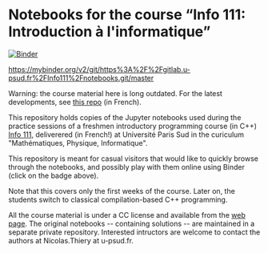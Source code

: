 # Notebooks for the course “Info 111: Introduction à l'informatique”

[![Binder](https://mybinder.org/badge.svg)](https://mybinder.org/v2/gh/nthiery/Info111-notebooks/master)

https://mybinder.org/v2/git/https%3A%2F%2Fgitlab.u-psud.fr%2FInfo111%2Fnotebooks.git/master

Warning: the course material here is long outdated. For the latest
developments, see [this repo](https://gitlab.dsi.universite-paris-saclay.fr/Info111/ComputerLab)
(in French).

This repository holds copies of the Jupyter notebooks used during the
practice sessions of a freshmen introductory programming course (in C++)
[Info 111](http://Nicolas.Thiery.name/Enseignement/Info111),
deliverered (in French!) at Université Paris Sud in the curiculum
"Mathématiques, Physique, Informatique".

This repository is meant for casual visitors that would like to
quickly browse through the notebooks, and possibly play with them
online using Binder (click on the badge above).

Note that this covers only the first weeks of the course. Later on,
the students switch to classical compilation-based C++ programming.

All the course material is under a CC license and available from the
[web page](http://Nicolas.Thiery.name/Enseignement/Info111).
The original notebooks -- containing solutions -- are maintained in a
separate private repository. Interested intructors are welcome to
contact the authors at Nicolas.Thiery at u-psud.fr.
